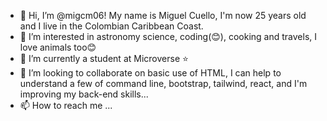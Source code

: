 - 👋 Hi, I’m @migcm06! My name is Miguel Cuello, I'm now 25 years old and I live in the Colombian Caribbean Coast.
- 👀 I’m interested in astronomy science, coding(😊), cooking and travels, I love animals too😊
- 🌱 I’m currently a student at Microverse ⭐
- 💞️ I’m looking to collaborate on basic use of HTML, I can help to understand a few of command line, bootstrap, tailwind, react, and I'm improving my back-end skills...
- 📫 How to reach me ...

<!---
migcm06/migcm06 is a ✨ special ✨ repository because its `README.md` (this file) appears on your GitHub profile.
You can click the Preview link to take a look at your changes.
--->
